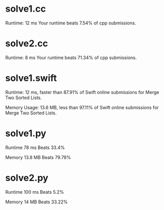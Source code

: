 # solve1.cc
 
Runtime: 12 ms
Your runtime beats 7.54% of cpp submissions.

# solve2.cc

Runtime: 8 ms
Your runtime beats 71.34% of cpp submissions.

# solve1.swift

Runtime: 12 ms, faster than 87.91% of Swift online submissions for Merge Two Sorted Lists.

Memory Usage: 13.6 MB, less than 97.11% of Swift online submissions for Merge Two Sorted Lists.

# solve1.py

Runtime 78 ms Beats 33.4%

Memory 13.8 MB Beats 79.78%

# solve2.py

Runtime 100 ms Beats 5.2%

Memory 14 MB Beats 33.22%

